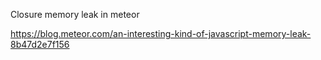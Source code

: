 Closure memory leak in meteor

https://blog.meteor.com/an-interesting-kind-of-javascript-memory-leak-8b47d2e7f156
